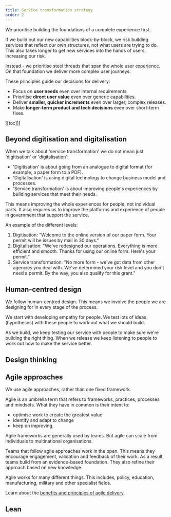 ```yaml
---
title: Service transformation strategy
order: 2
---
```


We prioritise building the foundations of a complete experience first.

If we build out our new capabilities block-by-block, we risk building services that reflect our own structures, not what users are trying to do. This also takes longer to get new services into the hands of users, increasing our risk.

Instead - we prioritise steel threads that span the whole user experience. On that foundation we deliver more complex user journeys.

These principles guide our decisions for delivery:
* Focus on **user needs** even over internal requirements.
* Prioritise **direct user value** even over generic capabilities.
* Deliver **smaller, quicker increments** even over larger, complex releases.
* Make **longer-term product and tech decisions** even over short-term fixes.

[[toc]]]

## Beyond digitisation and digitalisation
<!--
Tom Loosemore, co-founder of the UK Government Digital Service, defined 'digital' as:
> applying the culture, processes, business models and technologies of the internet era to respond to people’s raised expectations.
-->
When we talk about 'service transformation' we do not mean just 'digitisation' or 'digitalisation':
- 'Digitisation' is about going from an analogue to digital format (for example, a paper form to a PDF).
- 'Digitalisation' is using digital technology to change business model and processes.
- 'Service transformation' is about improving people's experiences by building services that meet their needs. 

This means improving the whole experiences for people, not individual parts. It also requires us to improve the platforms and experience of people in government that support the service.

An example of the different levels:
1. Digitisation: "Welcome to the online version of our paper form. Your permit will be issues by mail in 30 days."
2. Digitalisation: "We've redesigned our operations. Everything is more efficient and smooth. Thanks for using our online form. Here's your permit."
3. Service transformation: "No more form - we've got data from other agencies you deal with. We've determined your risk level and you don't need a permit. By the way, you also qualify for this grant."

## Human-centred design

We follow human-centred design. This means we involve the people we are designing for in every stage of the process.

We start with developing empathy for people. We test lots of ideas (hypotheses) with these people to work out what we should build. 

As we build, we keep testing our service with people to make sure we're building the right thing. When we release we keep listening to people to work out how to make the service better.

## Design thinking

## Agile approaches

We use agile approaches, rather than one fixed framework.

Agile is an umbrella term that refers to frameworks, practices, processes and mindsets. What they have in common is their intent to:

* optimise work to create the greatest value
* identify and adapt to change
* keep on improving.

Agile frameworks are generally used by teams. But agile can scale from individuals to multinational organisations.

Teams that follow agile approaches work in the open. This means they encourage engagement, validation and feedback of their work. As a result, teams build from an evidence-based foundation. They also refine their approach based on new knowledge.

Agile works for many different things. This includes, policy, education, manufacturing, military and other specialist fields.

Learn about the [benefits and principles of agile delivery](./agile).

## Lean
